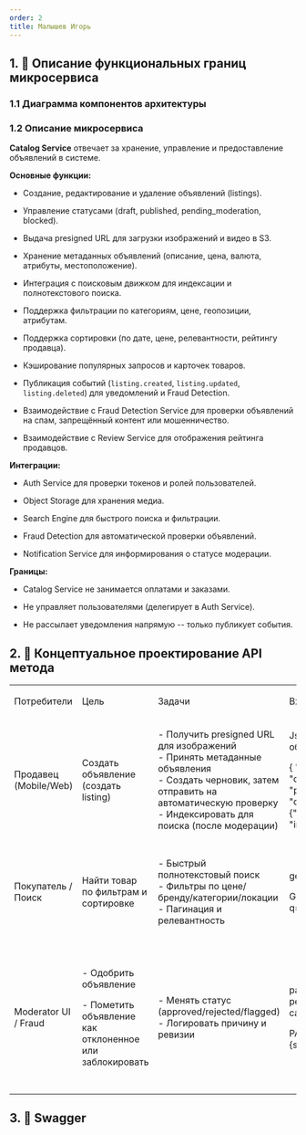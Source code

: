 ```yaml
---
order: 2
title: Малышев Игорь
---
```


## 1\. 📖 Описание функциональных границ микросервиса

### 1\.1 Диаграмма компонентов архитектуры

<mermaid path="./malyshev-igor.mermaid" width="767px" height="405px"/>

### 1\.2 Описание микросервиса

**Catalog Service** отвечает за хранение, управление и предоставление объявлений в системе.

**Основные функции:**

-  Создание, редактирование и удаление объявлений (listings).

-  Управление статусами (draft, published, pending_moderation, blocked).

-  Выдача presigned URL для загрузки изображений и видео в S3.

-  Хранение метаданных объявлений (описание, цена, валюта, атрибуты, местоположение).

-  Интеграция с поисковым движком для индексации и полнотекстового поиска.

-  Поддержка фильтрации по категориям, цене, геопозиции, атрибутам.

-  Поддержка сортировки (по дате, цене, релевантности, рейтингу продавца).

-  Кэширование популярных запросов и карточек товаров.

-  Публикация событий (`listing.created`, `listing.updated`, `listing.deleted`) для уведомлений и Fraud Detection.

-  Взаимодействие с Fraud Detection Service для проверки объявлений на спам, запрещённый контент или мошенничество.

-  Взаимодействие с Review Service для отображения рейтинга продавцов.

**Интеграции:**

-  Auth Service для проверки токенов и ролей пользователей.

-  Object Storage для хранения медиа.

-  Search Engine для быстрого поиска и фильтрации.

-  Fraud Detection для автоматической проверки объявлений.

-  Notification Service для информирования о статусе модерации.

**Границы:**

-  Catalog Service не занимается оплатами и заказами.

-  Не управляет пользователями (делегирует в Auth Service).

-  Не рассылает уведомления напрямую -- только публикует события.

## 2\. 🧩 Концептуальное проектирование API метода

<table header="row">
<colgroup><col width="156"/><col width="156"/><col width="156"/><col width="192"/><col width="239"/></colgroup>
<tr>
<td>

Потребители

</td>
<td>

Цель

</td>
<td>

Задачи

</td>
<td>

Входные данные

</td>
<td>

Выходные данные

</td>
</tr>
<tr>
<td>

Продавец (Mobile/Web)

</td>
<td>

Создать объявление (создать listing)

</td>
<td>

\- Получить presigned URL для изображений\
\- Принять метаданные объявления\
\- Создать черновик, затем отправить на автоматическую проверку\
\- Индексировать для поиска (после модерации)

</td>
<td>

Json файл с описательными данными объявления, например:

\{ "title":"iPhone 18, 128GB", "description":"Состояние: почти новое", "price":24990, "currency":"RUB", "categoryId":"phones", "attributes":\{"brand":"Apple","model":"13","color":"black"}, "images":\["img1.jpg", "..."\]

</td>
<td>

Код ответа о создании/не создании и json с описанием:

201 Created: json \{ "id":"listing-uuid", "status":"pending_auto_check", "createdAt":"2025-09-20T12:00:00Z", "moderationScore":0.86 }

</td>
</tr>
<tr>
<td>

Покупатель / Поиск

</td>
<td>

Найти товар по фильтрам и сортировке

</td>
<td>

\- Быстрый полнотекстовый поиск\
\- Фильтры по цене/бренду/категории/локации\
\- Пагинация и релевантность

</td>
<td>

get-запрос с фильтрами:

GET /v1/catalog/search?q=iphone&minPrice=10000&maxPrice=30000

</td>
<td>

Код ответа о результатах поиска и json:

200 OK: json \{ "total":1234, "page":1, "size":20, "items":\[\{"id":"...","title":"...", "price":...}\] }

</td>
</tr>
<tr>
<td>

Moderator UI / Fraud

</td>
<td>

\- Одобрить объявление

\- Пометить объявление как отклоненное или заблокировать

</td>
<td>

\- Менять статус (approved/rejected/flagged)\
\- Логировать причину и ревизии

</td>
<td>

patch запрос для частичного обновления ресурса (только статуса объявления, не самого объявления):

PATCH /v1/catalog/\{id}/moderation \{status:"rejected", reason:"fake photos"}

</td>
<td>

Ответ и публикация события, чтобы уведомление сообщало продавцу, что с его объявлением:

200 OK + event `listing.moderated`



Внутри события передается информация о модерации (например, что объявление отклонено)

</td>
</tr>
</table>











## 3\. 🤝 Swagger

<openapi src="./_index.yaml" flag="true"/>

### 